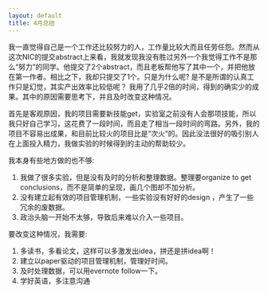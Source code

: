 ```yaml
---
layout: default
title: 4月总结
---
```

我一直觉得自己是一个工作还比较努力的人，工作量比较大而且任劳任怨。然而从这次NIC的提交abstract上来看，我就发现我没有胜过另外一个我觉得工作不是那么“努力”的同学。他提交了2个abstract，而且老板帮他写了其中一个，并把他放在第一作者。相比之下，我却只提交了1个。只是为什么呢? 是不是所谓的认真工作只是幻觉，其实产出效率比较低呢？ 我用了几乎2倍的时间，得到的确实少的成果。其中的原因需要思考下，并且及时改变这种情况。

首先是客观原因，我的项目需要新技能get，实验室之前没有人会那项技能，所以我只好自己学习，这花费了一段时间，而且走了相当一段时间的弯路。另外，我的项目不容易出成果，和目前比较火的项目比是“次火”的。因此没法很好的吸引别人在上面投入精力，我做实验的时候得到的主动的帮助较少。

我本身有些地方做的也不够:

1. 我做了很多实验，但是没有及时的分析和整理数据。整理要organize to get conclusions，而不是简单的呈现，画几个图却不加分析。
2. 没有建立起有效的项目管理机制，一些实验没有好好的design ，产生了一些冗余的废数据。
3. 政治头脑一开始不太够，导致后来难以介入一些项目。

要改变这种情况，我需要:

1. 多读书，多看论文，这样可以多激发出idea，拼还是拼idea啊！
2. 建立以paper驱动的项目管理机制，管理好时间。
3. 及时处理数据，可以用evernote follow一下。
4. 学好英语，多注意沟通
